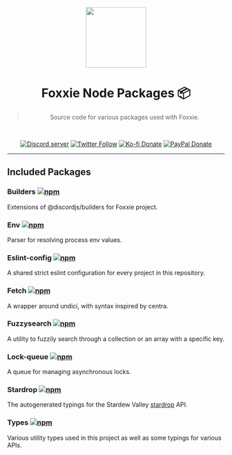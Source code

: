 <div align='center'>
  <img src='https://cdn.ruffpuff.dev/foxxie.png' width='140' height='140' />
  <h1>Foxxie Node Packages 📦</h1>
  <blockquote>Source code for various packages used with Foxxie.</blockquote>

  <br />

[![Discord server](https://img.shields.io/discord/761512748898844702?color=5865F2&logo=discord&logoColor=white)](https://ruff.cafe/community)
[![Twitter Follow](https://img.shields.io/twitter/follow/ruffpuff29?label=Follow%20@ruffpuff29&logo=twitter&colorB=1DA1F2&style=flat-rounded)](https://twitter.com/ruffpuff29)
[![Ko-fi Donate](https://badgen.net/badge/Ko-fi/ruffpuff/02B9FE?icon=kofi)](https://ko-fi.com/ruffpuff)
[![PayPal Donate](https://img.shields.io/badge/paypal-donate-brightgreen.svg?label=Donate%20with%20Paypal&logo=paypal&colorB=00457C&style=flat-rounded&link=https://www.paypal.com/donate/?business=HGFBP7UD695CC&no_recurring=0&currency_code=USD)](https://www.paypal.com/donate/?business=HGFBP7UD695CC&no_recurring=0&currency_code=USD)

</div>

<hr />

<h2>Included Packages</h2>

### Builders [![npm](https://img.shields.io/npm/v/@foxxie/builders?color=crimson&label=builders%20version&logo=npm&style=flat-rounded)](https://www.npmjs.com/package/@foxxie/builders)

Extensions of @discordjs/builders for Foxxie project.

### Env [![npm](https://img.shields.io/npm/v/@foxxie/env?color=crimson&label=env%20version&logo=npm&style=flat-rounded)](https://www.npmjs.com/package/@foxxie/env)

Parser for resolving process env values.

### Eslint-config [![npm](https://img.shields.io/npm/v/@foxxie/eslint-config?color=crimson&label=eslint-config%20version&logo=npm&style=flat-rounded)](https://www.npmjs.com/package/@foxxie/eslint-config)

A shared strict eslint configuration for every project in this repository.

### Fetch [![npm](https://img.shields.io/npm/v/@foxxie/fetch?color=crimson&label=fetch%20version&logo=npm&style=flat-rounded)](https://www.npmjs.com/package/@foxxie/fetch)

A wrapper around undici, with syntax inspired by centra.

### Fuzzysearch [![npm](https://img.shields.io/npm/v/@foxxie/fuzzysearch?color=crimson&label=fuzzysearch%20version&logo=npm&style=flat-rounded)](https://www.npmjs.com/package/@foxxie/fuzzysearch)

A utility to fuzzily search through a collection or an array with a specific key.

### Lock-queue [![npm](https://img.shields.io/npm/v/@foxxie/lock-queue?color=crimson&label=lock-queue%20version&logo=npm&style=flat-rounded)](https://www.npmjs.com/package/@foxxie/lock-queue)

A queue for managing asynchronous locks.

### Stardrop [![npm](https://img.shields.io/npm/v/@foxxie/stardrop?color=crimson&label=stardrop%20version&logo=npm&style=flat-rounded)](https://www.npmjs.com/package/@foxxie/stardrop)

The autogenerated typings for the Stardew Valley [stardrop]('../graphql/stardrop') API.

### Types [![npm](https://img.shields.io/npm/v/@foxxie/types?color=crimson&label=types%20version&logo=npm&style=flat-rounded)](https://www.npmjs.com/package/@foxxie/types)

Various utility types used in this project as well as some typings for various APIs.
